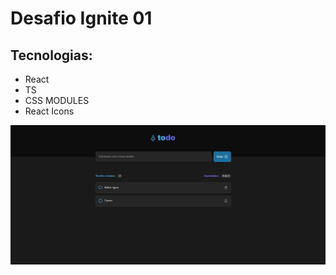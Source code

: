 
# Desafio Ignite 01

## Tecnologias:
- React 
- TS
- CSS MODULES
- React Icons


![Resultado:](https://github.com/lucasvpessoafranca/desafio_ignite_reactjs_01/blob/main/tela_inicial.png)




